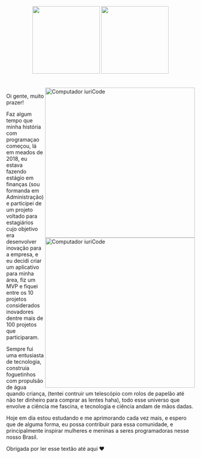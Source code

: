 <div align="center">
  <img height="180em" src="https://github-readme-stats.vercel.app/api?username=GiuliaAmarall&show_icons=true&theme=tokyonight&include_all_commits=true&count_private=true"/>
  <img height="180em" src="https://github-readme-stats.vercel.app/api/top-langs/?username=GiuliaAmaral&layout=compact&langs_count=7&theme=tokyonight"/>
  <br/><br/><br/>
</div>

<img src="https://raw.githubusercontent.com/MicaelliMedeiros/micaellimedeiros/master/image/computer-illustration.png" min-width="400px" max-width="400px" width="400px" align="right" alt="Computador iuriCode">


<img src="https://i.imgur.com/eASGXvd.gif" min-width="400px" max-width="400px" width="400px" align="right" alt="Computador iuriCode">

<p align="left"> 
 Oi gente, muito prazer!
</p>

<p align="left">
Faz algum tempo que minha história com programaçao começou, lá em meados de 2018, eu estava fazendo estágio em finanças (sou formanda em Administração) e participei de um projeto voltado para estagiários cujo objetivo era desenvolver inovação para a empresa, e eu decidi criar um aplicativo para minha área, fiz um MVP e fiquei entre os 10 projetos considerados inovadores dentre mais de 100 projetos que participaram.
</p>

<p align="left">
  Sempre fui uma entusiasta de tecnologia, construia foguetinhos com propulsão de água quando criança, (tentei contruir um telescópio com rolos de papelão até não ter dinheiro para comprar as lentes haha), todo esse universo que envolve a ciência me fascina, e tecnologia e ciência andam de mãos dadas.
</p>

<p align="left">
 Hoje em dia estou estudando e me aprimorando cada vez mais, e espero que de alguma forma, eu possa contribuir para essa comunidade, e principalmente inspirar mulheres e meninas a seres programadoras nesse nosso Brasil.
</p>

<p align="left">
  Obrigada por ler esse textão até aqui ❤️
</p>
